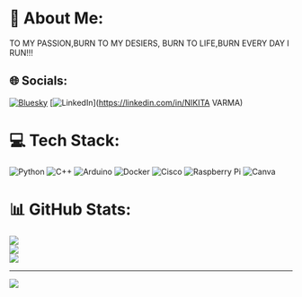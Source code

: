 # 💫 About Me:
TO MY PASSION,BURN TO MY DESIERS, BURN TO LIFE,BURN EVERY DAY I RUN!!!


## 🌐 Socials:
[![Bluesky](https://img.shields.io/badge/bluesky-0285FF?style=for-the-badge&logo=bluesky&logoColor=%23FFFFFF)](https://bsky.app/profile/Kookie) [![LinkedIn](https://img.shields.io/badge/LinkedIn-%230077B5.svg?logo=linkedin&logoColor=white)](https://linkedin.com/in/NIKITA VARMA) 

# 💻 Tech Stack:
![Python](https://img.shields.io/badge/python-3670A0?style=for-the-badge&logo=python&logoColor=ffdd54) ![C++](https://img.shields.io/badge/c++-%2300599C.svg?style=for-the-badge&logo=c%2B%2B&logoColor=white) ![Arduino](https://img.shields.io/badge/-Arduino-00979D?style=for-the-badge&logo=Arduino&logoColor=white) ![Docker](https://img.shields.io/badge/docker-%230db7ed.svg?style=for-the-badge&logo=docker&logoColor=white) ![Cisco](https://img.shields.io/badge/cisco-%23049fd9.svg?style=for-the-badge&logo=cisco&logoColor=black) ![Raspberry Pi](https://img.shields.io/badge/-Raspberry_Pi-C51A4A?style=for-the-badge&logo=Raspberry-Pi) ![Canva](https://img.shields.io/badge/Canva-%2300C4CC.svg?style=for-the-badge&logo=Canva&logoColor=white)
# 📊 GitHub Stats:
![](https://github-readme-stats.vercel.app/api?username=mintcoder007&theme=dark&hide_border=false&include_all_commits=false&count_private=false)<br/>
![](https://github-readme-streak-stats.herokuapp.com/?user=mintcoder007&theme=dark&hide_border=false)<br/>
![](https://github-readme-stats.vercel.app/api/top-langs/?username=mintcoder007&theme=dark&hide_border=false&include_all_commits=false&count_private=false&layout=compact)

---
[![](https://visitcount.itsvg.in/api?id=mintcoder007&icon=0&color=0)](https://visitcount.itsvg.in)

<!-- Proudly created with GPRM ( https://gprm.itsvg.in ) -->
